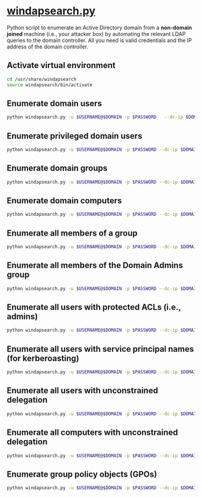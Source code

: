 # [windapsearch.py](https://github.com/ropnop/windapsearch)

Python script to enumerate an Active Directory domain from a **non-domain joined** machine (i.e., your attacker box) by automating the relevant LDAP queries to the domain controller. All you need is valid credentials and the IP address of the domain controller.

## Activate virtual environment

```bash
cd /usr/share/windapsearch
source windapsearch/bin/activate
```

## Enumerate domain users

```bash
python windapsearch.py -u $USERNAME@$DOMAIN -p $PASSWORD   --dc-ip $DOMAIN_CONTROLLER_IP -U
```

## Enumerate privileged domain users

```bash
python windapsearch.py -u $USERNAME@$DOMAIN -p $PASSWORD --dc-ip $DOMAIN_CONTROLLER_IP -PU
```

## Enumerate domain groups

```bash
python windapsearch.py -u $USERNAME@$DOMAIN -p $PASSWORD --dc-ip $DOMAIN_CONTROLLER_IP -G
```

## Enumerate domain computers

```bash
python windapsearch.py -u $USERNAME@$DOMAIN -p $PASSWORD --dc-ip $DOMAIN_CONTROLLER_IP -C
```

## Enumerate all members of a group

```bash
python windapsearch.py -u $USERNAME@$DOMAIN -p $PASSWORD --dc-ip $DOMAIN_CONTROLLER_IP -m $GROUP_NAME
```

## Enumerate all members of the Domain Admins group

```bash
python windapsearch.py -u $USERNAME@$DOMAIN -p $PASSWORD --dc-ip $DOMAIN_CONTROLLER_IP --da
```

## Enumerate all users with protected ACLs (i.e., admins)

```bash
python windapsearch.py -u $USERNAME@$DOMAIN -p $PASSWORD --dc-ip $DOMAIN_CONTROLLER_IP --admin-objects
```

## Enumerate all users with service principal names (for kerberoasting)

```bash
python windapsearch.py -u $USERNAME@$DOMAIN -p $PASSWORD --dc-ip $DOMAIN_CONTROLLER_IP --user-spns
```

## Enumerate all users with unconstrained delegation

```bash
python windapsearch.py -u $USERNAME@$DOMAIN -p $PASSWORD --dc-ip $DOMAIN_CONTROLLER_IP --unconstrained-users
```

## Enumerate all computers with unconstrained delegation

```bash
python windapsearch.py -u $USERNAME@$DOMAIN -p $PASSWORD --dc-ip $DOMAIN_CONTROLLER_IP --unconstrained-computers
```

## Enumerate group policy objects (GPOs)

```bash
python windapsearch.py -u $USERNAME@$DOMAIN -p $PASSWORD --dc-ip $DOMAIN_CONTROLLER_IP --gpos
```

